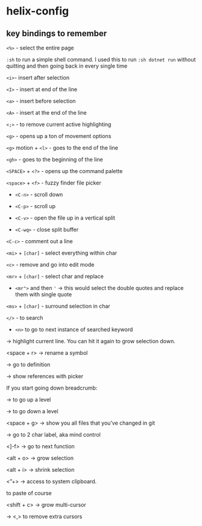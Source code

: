# helix-config

## key bindings to remember

`<%>` - select the entire page

`:sh` to run a simple shell command. I used this to run `:sh dotnet run` without quitting and then going back in every single time

`<i>`- insert after selection

`<I>` - insert at end of the line

`<a>` - insert before selection

`<A>` - insert at the end of the line

`<;>` - to remove current active highlighting

`<g>` - opens up a ton of movement options

`<g>` motion  + `<l>` - goes to the end of the line

`<gh>` -  goes to the beginning of the line

`<SPACE>` + `<?>` - opens up the command palette

`<space>` + `<f>` - fuzzy finder file picker

 -  `<C-n>` - scroll down

 -  `<C-p>` - scroll up

 -  `<C-v>` - open the file up in a vertical split

 -  `<C-wq>` -  close split buffer

`<C-c>` - comment out a line

`<mi>` + `[char]` - select everything within char

`<c>` -  remove and go into edit mode

`<mr>` + `[char]` - select char and replace

 - `<mr">` and then `'` → this would select the double quotes and replace them with single quote

`<ms>` + `[char]` - surround selection in char

`</>` - to search
 - `<n>` to go to next instance of searched keyword

<x> → highlight current line. You can hit it again to grow selection down.

<space + r> → rename a symbol

<gd> → go to definition

<gr> → show references with picker

If you start going down breadcrumb:

→ <C-o> to go up a level

→ <C-i> to go down a level

<space + g> → show you all files that you’ve changed in git

<gw> → go to 2 char label, aka mind control

<]-f> → go to next function

<alt + o> → grow selection

<alt + i> → shrink selection

<”+> → access to system clipboard. <p> to paste of course

<shift + c> → grow multi-cursor

→ <,> to remove extra cursors 
